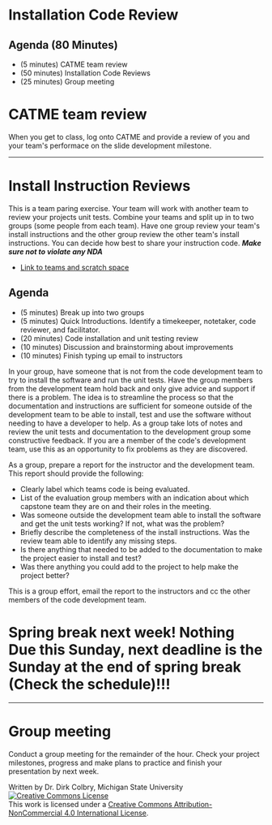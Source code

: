 # Installation Code Review


## Agenda (80 Minutes)

- (5 minutes) CATME team review
- (50 minutes) Installation Code Reviews
- (25 minutes) Group meeting

# CATME team review

When you get to class, log onto CATME and provide a review of you and your team's performace on the slide development milestone.

---

# Install Instruction Reviews

This is a team paring exercise.  Your team will work with another team to review your projects unit tests. Combine your teams and split up in to two groups (some people from each team).  Have one group review your team's install instructions and the other group review the other team's install instructions. You can decide how best to share your instruction code.  **_Make sure not to violate any NDA_**

* [Link to teams and scratch space](https://docs.google.com/document/d/1eWOLwO23mPZATKYe_2rIAJVMb4jyICvFZDTQrwLj4oo/edit#)


## Agenda

- (5 minutes) Break up into two groups 
- (5 minutes) Quick Introductions. Identify a timekeeper, notetaker, code reviewer, and facilitator.
- (20 minutes) Code installation and unit testing review
- (10 minutes) Discussion and brainstorming about improvements 
- (10 minutes) Finish typing up email to instructors

In your group, have someone that is not from the code development team to try to install the software and run the unit tests. Have the group members from the development team hold back and only give advice and support if there is a problem.  The idea is to streamline the process so that the documentation and instructions are sufficient for someone outside of the development team to be able to install, test and use the software without needing to have a developer to help.   As a group take lots of notes and review the unit tests and documentation to the development group some constructive feedback.  If you are a member of the code's development team, use this as an opportunity to fix problems as they are discovered. 

As a group, prepare a report for the instructor and the development team. This report should provide the following:

- Clearly label which teams code is being evaluated.
- List of the evaluation group members with an indication about which capstone team they are on and their roles in the meeting.
- Was someone outside the development team able to install the software and get the unit tests working?  If not, what was the problem?
- Briefly describe the completeness of the install instructions. Was the review team able to identify any missing steps.
- Is there anything that needed to be added to the documentation to make the project easier to install and test?
- Was there anything you could add to the project to help make the project better?

This is a group effort, email the report to the instructors and cc the other members of the code development team. 

# Spring break next week! Nothing Due this Sunday, next deadline is the Sunday at the end of spring break (Check the schedule)!!!


---

# Group meeting

Conduct a group meeting for the remainder of the hour.  Check your project milestones, progress and make plans to practice and finish your presentation by next week. 

Written by Dr. Dirk Colbry, Michigan State University
<a rel="license" href="http://creativecommons.org/licenses/by-nc/4.0/"><img alt="Creative Commons License" style="border-width:0" src="https://i.creativecommons.org/l/by-nc/4.0/88x31.png" /></a><br />This work is licensed under a <a rel="license" href="http://creativecommons.org/licenses/by-nc/4.0/">Creative Commons Attribution-NonCommercial 4.0 International License</a>.
